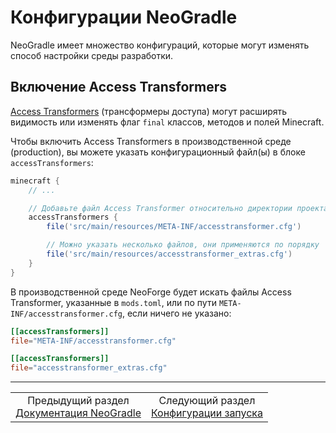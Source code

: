 # Конфигурации NeoGradle

NeoGradle имеет множество конфигураций, которые могут изменять способ настройки среды разработки.

## Включение Access Transformers

<a href="../NeoForge/Advanced Topics/Access Transformers.md">Access Transformers</a> (трансформеры доступа) могут расширять видимость или изменять флаг `final` классов, методов и полей Minecraft.

Чтобы включить Access Transformers в производственной среде (production), вы можете указать конфигурационный файл(ы) в блоке `accessTransformers`:

```gradle
minecraft {
    // ...

    // Добавьте файл Access Transformer относительно директории проекта
    accessTransformers {
        file('src/main/resources/META-INF/accesstransformer.cfg')

        // Можно указать несколько файлов, они применяются по порядку
        file('src/main/resources/accesstransformer_extras.cfg')
    }
}
```

В производственной среде NeoForge будет искать файлы Access Transformer, указанные в `mods.toml`, или по пути `META-INF/accesstransformer.cfg`, если ничего не указано:

```toml
[[accessTransformers]]
file="META-INF/accesstransformer.cfg"

[[accessTransformers]]
file="accesstransformer_extras.cfg"
```
---
<div align="center"><table><tr><td align="center">Предыдущий раздел<br><a href="../NeoGradle Documentation.md">Документация NeoGradle</a></td><td align="center">Следующий раздел<br><a href="./Run Configurations.md">Конфигурации запуска</a></td></tr></table></div>

